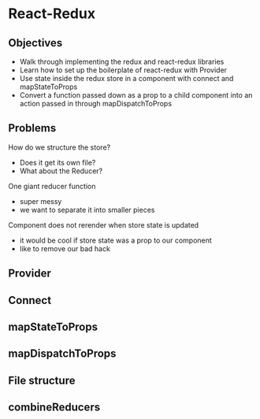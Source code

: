 # React-Redux

## Objectives

- Walk through implementing the redux and react-redux libraries
- Learn how to set up the boilerplate of react-redux with Provider
- Use state inside the redux store in a component with connect and mapStateToProps
- Convert a function passed down as a prop to a child component into an action passed in through mapDispatchToProps

## Problems

How do we structure the store?
- Does it get its own file?
- What about the Reducer?

One giant reducer function
  - super messy
  - we want to separate it into smaller pieces

Component does not rerender when store state is updated
  - it would be cool if store state was a prop to our component
  - like to remove our bad hack

## Provider

## Connect

## mapStateToProps

## mapDispatchToProps

## File structure

## combineReducers
